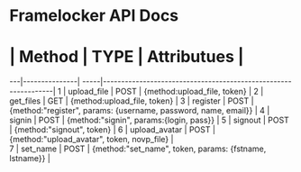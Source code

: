 Framelocker API Docs
========

 # | Method        | TYPE | Attributues                                                    |
---|---------------| -----|----------------------------------------------------------------|
 1 | upload_file   | POST | {method:upload_file, token}                                    | 
 2 | get_files     | GET  | {method:upload_file, token}                                    |
 3 | register      | POST | {method:"register", params: {username, password, name, email}} |
 4 | signin        | POST | {method:"signin", params:{login, pass}}                        |
 5 | signout       | POST | {method:"signout", token}                                      |
 6 | upload_avatar | POST | {method:"upload_avatar", token, novp_file}                     |            
 7 | set_name      | POST | {method:"set_name", token, params: {fstname, lstname}}           |    
 
